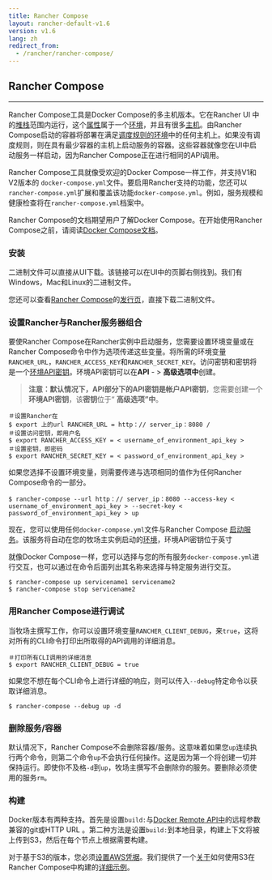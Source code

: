 ```yaml
---
title: Rancher Compose
layout: rancher-default-v1.6
version: v1.6
lang: zh
redirect_from:
  - /rancher/rancher-compose/
---
```


## Rancher Compose
---

Rancher Compose工具是Docker Compose的多主机版本。它在Rancher UI 中的[堆栈](https://github.com/rancher/rancher.github.io/blob/master/rancher/v1.6/en/cattle/rancher-compose/%7B%7Bsite.baseurl%7D%7D/rancher/%7B%7Bpage.version%7D%7D/%7B%7Bpage.lang%7D%7D/cattle/stacks)范围内运行，这个[属性](https://github.com/rancher/rancher.github.io/blob/master/rancher/v1.6/en/cattle/rancher-compose/%7B%7Bsite.baseurl%7D%7D/rancher/%7B%7Bpage.version%7D%7D/%7B%7Bpage.lang%7D%7D/environments)属于一个[环境](https://github.com/rancher/rancher.github.io/blob/master/rancher/v1.6/en/cattle/rancher-compose/%7B%7Bsite.baseurl%7D%7D/rancher/%7B%7Bpage.version%7D%7D/%7B%7Bpage.lang%7D%7D/environments)，并且有很多[主机](https://github.com/rancher/rancher.github.io/blob/master/rancher/v1.6/en/cattle/rancher-compose/%7B%7Bsite.baseurl%7D%7D/rancher/%7B%7Bpage.version%7D%7D/%7B%7Bpage.lang%7D%7D/hosts)。由Rancher Compose启动的容器将部署在满足[调度规则的环境](https://github.com/rancher/rancher.github.io/blob/master/rancher/v1.6/en/cattle/rancher-compose/%7B%7Bsite.baseurl%7D%7D/rancher/%7B%7Bpage.version%7D%7D/%7B%7Bpage.lang%7D%7D/cattle/scheduling)中的任何主机上。如果没有调度规则，则在具有最少容器的主机上启动服务的容器。这些容器就像您在UI中启动服务一样启动，因为Rancher Compose正在进行相同的API调用。

Rancher Compose工具就像受欢迎的Docker Compose一样工作，并支持V1和V2版本的 `docker-compose.yml`文件。要启用Rancher支持的功能，您还可以`rancher-compose.yml`扩展和覆盖该功能`docker-compose.yml`。例如，服务规模和健康检查将在`rancher-compose.yml`档案中。

Rancher Compose的文档期望用户了解Docker Compose。在开始使用Rancher Compose之前，请阅读[Docker Compose文档](https://docs.docker.com/compose/)。

### 安装

二进制文件可以直接从UI下载。该链接可以在UI中的页脚右侧找到。我们有Windows，Mac和Linux的二进制文件。

您还可以查看[Rancher Compose](https://github.com/rancher/rancher-compose/releases)的[发行页](https://github.com/rancher/rancher-compose/releases)，直接下载二进制文件。

### 设置Rancher与Rancher服务器组合

要使Rancher Compose在Rancher实例中启动服务，您需要设置环境变量或在Rancher Compose命令中作为选项传递这些变量。将所需的环境变量`RANCHER_URL`，`RANCHER_ACCESS_KEY`和`RANCHER_SECRET_KEY`。访问密钥和密钥将是一个[环境API密钥](https://github.com/rancher/rancher.github.io/blob/master/rancher/v1.6/en/cattle/rancher-compose/%7B%7Bsite.baseurl%7D%7D/rancher/%7B%7Bpage.version%7D%7D/%7B%7Bpage.lang%7D%7D/api/v2-beta/api-keys)。环境API密钥可以在**API** - > **高级选项中**创建。

> **注意：**默认情况下，**API**部分下的API密钥是**帐户API密钥**，您需要创建一个**环境API密钥**，该**密钥**位于“ **高级选项”中**。

```
＃设置Rancher在 
$ export 上的url RANCHER_URL = http：// server_ip：8080 /
＃设置访问密钥，即用户名 
$ export RANCHER_ACCESS_KEY = < username_of_environment_api_key > 
＃设置密钥，即密码 
$ export RANCHER_SECRET_KEY = < password_of_environment_api_key >
```

如果您选择不设置环境变量，则需要传递与选项相同的值作为任何Rancher Compose命令的一部分。

```
$ rancher-compose --url http：// server_ip：8080 --access-key < username_of_environment_api_key > --secret-key < password_of_environment_api_key > up
```

现在，您可以使用任何`docker-compose.yml`文件与Rancher Compose [启动服务](https://github.com/rancher/rancher.github.io/blob/master/rancher/v1.6/en/cattle/rancher-compose/%7B%7Bsite.baseurl%7D%7D/rancher/%7B%7Bpage.version%7D%7D/%7B%7Bpage.lang%7D%7D/cattle/adding-services/#adding-services-with-rancher-compose)。该服务将自动在您的牧场主实例启动的[环境](https://github.com/rancher/rancher.github.io/blob/master/rancher/v1.6/en/cattle/rancher-compose/%7B%7Bsite.baseurl%7D%7D/rancher/%7B%7Bpage.version%7D%7D/%7B%7Bpage.lang%7D%7D/environments)，环境API密钥位于英寸

就像Docker Compose一样，您可以选择与您的所有服务`docker-compose.yml`进行交互，也可以通过在命令后面列出其名称来选择与特定服务进行交互。

```
$ rancher-compose up servicename1 servicename2
$ rancher-compose stop servicename2

```

### 用Rancher Compose进行调试

当牧场主撰写工作，你可以设置环境变量`RANCHER_CLIENT_DEBUG`，来`true`，这将对所有的CLI命令打印出所取得的API调用的详细消息。

```
＃打印所有CLI调用的详细消息 
$ export RANCHER_CLIENT_DEBUG = true
```

如果您不想在每个CLI命令上进行详细的响应，则可以传入`--debug`特定命令以获取详细消息。

```
$ rancher-compose --debug up -d
```

### 删除服务/容器

默认情况下，Rancher Compose不会删除容器/服务。这意味着如果您`up`连续执行两个命令，则第二个命令`up`不会执行任何操作。这是因为第一个将创建一切并保持运行。即使你不及格`-d`到`up`，牧场主撰写不会删除你的服务。要删除必须使用的服务`rm`。

### 构建

Docker版本有两种支持。首先是设置`build:`与[Docker Remote API中](https://docs.docker.com/reference/api/docker_remote_api_v1.18/#build-image-from-a-dockerfile)的远程参数兼容的git或HTTP URL 。第二种方法是设置`build:`到本地目录，构建上下文将被上传到S3，然后在每个节点上根据需要构建。

对于基于S3的版本，您必须[设置AWS凭据](https://github.com/aws/aws-sdk-go/#configuring-credentials)。我们提供了一个[关于](https://github.com/rancher/rancher.github.io/blob/master/rancher/v1.6/en/cattle/rancher-compose/%7B%7Bsite.baseurl%7D%7D/rancher/%7B%7Bpage.version%7D%7D/%7B%7Bpage.lang%7D%7D/cattle/rancher-compose/build)如何使用S3在Rancher Compose中构建的[详细示例](https://github.com/rancher/rancher.github.io/blob/master/rancher/v1.6/en/cattle/rancher-compose/%7B%7Bsite.baseurl%7D%7D/rancher/%7B%7Bpage.version%7D%7D/%7B%7Bpage.lang%7D%7D/cattle/rancher-compose/build)。